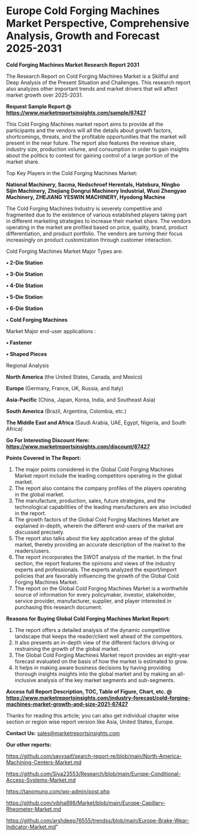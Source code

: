 # Europe Cold Forging Machines Market Perspective, Comprehensive Analysis, Growth and Forecast 2025-2031

<strong>Cold Forging Machines Market Research Report 2031</strong>

The Research Report on Cold Forging Machines Market is a Skillful and Deep Analysis of the Present Situation and Challenges. This research report also analyzes other important trends and market drivers that will affect market growth over 2025-2031.

<strong>Request Sample Report @ <a href=https://www.marketreportsinsights.com/sample/67427>https://www.marketreportsinsights.com/sample/67427</a></strong>

This Cold Forging Machines market report aims to provide all the participants and the vendors will all the details about growth factors, shortcomings, threats, and the profitable opportunities that the market will present in the near future. The report also features the revenue share, industry size, production volume, and consumption in order to gain insights about the politics to contest for gaining control of a large portion of the market share.

Top Key Players in the Cold Forging Machines Market:

<strong>National Machinery, Sacma, Nedschroef Herentals, Hatebura, Ningbo Sijin Machinery, Zhejiang Dongrui Machinery Industrial, Wuxi Zhengyao Machinery, ZHEJIANG YESWIN MACHINERY, Hyodong Machine</strong>

The Cold Forging Machines Industry is severely competitive and fragmented due to the existence of various established players taking part in different marketing strategies to increase their market share. The vendors operating in the market are profiled based on price, quality, brand, product differentiation, and product portfolio. The vendors are turning their focus increasingly on product customization through customer interaction.

Cold Forging Machines Market Major Types are:

<strong>• 2-Die Station

• 3-Die Station

• 4-Die Station

• 5-Die Station

• 6-Die Station

• Cold Forging Machines</strong>

Market Major end-user applications :

<strong>• Fastener

• Shaped Pieces</strong>

Regional Analysis

</u><strong><b>North America</b></strong> (the United States, Canada, and Mexico)

<strong><b>Europe </b></strong>(Germany, France, UK, Russia, and Italy)

<strong><b>Asia-Pacific</b></strong> (China, Japan, Korea, India, and Southeast Asia)

<strong><b>South America</b></strong> (Brazil, Argentina, Colombia, etc.)

<strong><b>The Middle East and Africa</b></strong> (Saudi Arabia, UAE, Egypt, Nigeria, and South Africa)

<strong>Go For Interesting Discount Here: <a href=https://www.marketreportsinsights.com/discount/67427>https://www.marketreportsinsights.com/discount/67427</a></strong>

<strong>Points Covered in The Report:</strong>
<ol>
  <li>The major points considered in the Global Cold Forging Machines Market report include the leading competitors operating in the global market.</li>
  <li>The report also contains the company profiles of the players operating in the global market.</li>
  <li>The manufacture, production, sales, future strategies, and the technological capabilities of the leading manufacturers are also included in the report.</li>
  <li>The growth factors of the Global Cold Forging Machines Market are explained in-depth, wherein the different end-users of the market are discussed precisely.</li>
  <li>The report also talks about the key application areas of the global market, thereby providing an accurate description of the market to the readers/users.</li>
  <li>The report incorporates the SWOT analysis of the market. In the final section, the report features the opinions and views of the industry experts and professionals. The experts analyzed the export/import policies that are favorably influencing the growth of the Global Cold Forging Machines Market.</li>
  <li>The report on the Global Cold Forging Machines Market is a worthwhile source of information for every policymaker, investor, stakeholder, service provider, manufacturer, supplier, and player interested in purchasing this research document.</li>
</ol>
<strong>Reasons for Buying Global Cold Forging Machines Market Report:</strong>

<ol>
  <li>The report offers a detailed analysis of the dynamic competitive landscape that keeps the reader/client well ahead of the competitors.</li>
  <li>It also presents an in-depth view of the different factors driving or restraining the growth of the global market.</li>
  <li>The Global Cold Forging Machines Market report provides an eight-year forecast evaluated on the basis of how the market is estimated to grow.</li>
  <li>It helps in making aware business decisions by having providing thorough insights insights into the global market and by making an all-inclusive analysis of the key market segments and sub-segments.</li>
</ol>
<strong>Access full Report Description, TOC, Table of Figure, Chart, etc. @ <a href=https://www.marketreportsinsights.com/industry-forecast/cold-forging-machines-market-growth-and-size-2021-67427>https://www.marketreportsinsights.com/industry-forecast/cold-forging-machines-market-growth-and-size-2021-67427</a></strong>


Thanks for reading this article; you can also get individual chapter wise section or region wise report version like Asia, United States, Europe.

<strong>Contact Us:</strong>
sales@marketreportsinsights.com

<strong>Our other reports:</strong>

<a href=https://github.com/sayysaif/search-report-re/blob/main/North-America-Machining-Centers-Market.md>https://github.com/sayysaif/search-report-re/blob/main/North-America-Machining-Centers-Market.md</a>

<a href=https://github.com/Siya23553/Research/blob/main/Europe-Conditional-Access-Systems-Market.md>https://github.com/Siya23553/Research/blob/main/Europe-Conditional-Access-Systems-Market.md</a>

<a href=https://tanomuno.com/wp-admin/post.php>https://tanomuno.com/wp-admin/post.php</a>

<a href=https://github.com/vibha898/Market/blob/main/Europe-Capillary-Rheometer-Market.md>https://github.com/vibha898/Market/blob/main/Europe-Capillary-Rheometer-Market.md</a>

<a href=https://github.com/arshdeep76555/trendss/blob/main/Europe-Brake-Wear-Indicator-Market.md>https://github.com/arshdeep76555/trendss/blob/main/Europe-Brake-Wear-Indicator-Market.md</a>"

